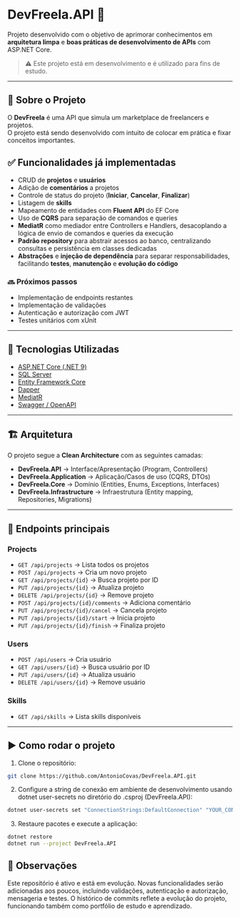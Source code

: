 # DevFreela.API 🚀

Projeto desenvolvido com o objetivo de aprimorar conhecimentos em **arquitetura limpa** e **boas práticas de desenvolvimento de APIs** com ASP.NET Core.

> ⚠️ Este projeto está em desenvolvimento e é utilizado para fins de estudo.  

---

## 📖 Sobre o Projeto

O **DevFreela** é uma API que simula um marketplace de freelancers e projetos.  
O projeto está sendo desenvolvido com intuito de colocar em prática e fixar conceitos importantes.

## ✅ Funcionalidades já implementadas

- CRUD de **projetos** e **usuários**
- Adição de **comentários** a projetos
- Controle de status do projeto (**Iniciar**, **Cancelar**, **Finalizar**)
- Listagem de **skills**
- Mapeamento de entidades com **Fluent API** do EF Core
- Uso de **CQRS** para separação de comandos e queries
- **MediatR** como mediador entre Controllers e Handlers, desacoplando a lógica de envio de comandos e queries da execução
- **Padrão repository** para abstrair acessos ao banco, centralizando consultas e persistência em classes dedicadas
- **Abstrações** e **injeção de dependência** para separar responsabilidades, facilitando **testes**, **manutenção** e **evolução do código**

### 🔜 Próximos passos

- Implementação de endpoints restantes
- Implementação de validações
- Autenticação e autorização com JWT
- Testes unitários com xUnit

---

## 🔧 Tecnologias Utilizadas

- [ASP.NET Core (.NET 9)](https://dotnet.microsoft.com/)
- [SQL Server](https://www.microsoft.com/sql-server)
- [Entity Framework Core](https://learn.microsoft.com/ef/core/)
- [Dapper](https://github.com/DapperLib/Dapper)
- [MediatR](https://github.com/jbogard/MediatR)
- [Swagger / OpenAPI](https://swagger.io/)

---

## 🏗️ Arquitetura

O projeto segue a **Clean Architecture** com as seguintes camadas:

- **DevFreela.API** → Interface/Apresentação (Program, Controllers)
- **DevFreela.Application** → Aplicação/Casos de uso (CQRS, DTOs)
- **DevFreela.Core** → Domínio (Entities, Enums, Exceptions, Interfaces)
- **DevFreela.Infrastructure** → Infraestrutura (Entity mapping, Repositories, Migrations)

---

## 📌 Endpoints principais

### **Projects**
- `GET /api/projects` → Lista todos os projetos  
- `POST /api/projects` → Cria um novo projeto  
- `GET /api/projects/{id}` → Busca projeto por ID  
- `PUT /api/projects/{id}` → Atualiza projeto  
- `DELETE /api/projects/{id}` → Remove projeto  
- `POST /api/projects/{id}/comments` → Adiciona comentário  
- `PUT /api/projects/{id}/cancel` → Cancela projeto  
- `PUT /api/projects/{id}/start` → Inicia projeto  
- `PUT /api/projects/{id}/finish` → Finaliza projeto  

### **Users**
- `POST /api/users` → Cria usuário  
- `GET /api/users/{id}` → Busca usuário por ID  
- `PUT /api/users/{id}` → Atualiza usuário  
- `DELETE /api/users/{id}` → Remove usuário  

### **Skills**
- `GET /api/skills` → Lista skills disponíveis  

---

## ▶️ Como rodar o projeto

1. Clone o repositório:

```bash
git clone https://github.com/AntonioCovas/DevFreela.API.git
```

2. Configure a string de conexão em ambiente de desenvolvimento usando dotnet user-secrets no diretório do .csproj (DevFreela.API):

```bash
dotnet user-secrets set "ConnectionStrings:DefaultConnection" "YOUR_CONNECTION_STRING"
```

3. Restaure pacotes e execute a aplicação:

```bash
dotnet restore
dotnet run --project DevFreela.API
```

## 📝 Observações

Este repositório é ativo e está em evolução. Novas funcionalidades serão adicionadas aos poucos, incluindo validações, autenticação e autorização, mensageria e testes.
O histórico de commits reflete a evolução do projeto, funcionando também como portfólio de estudo e aprendizado.